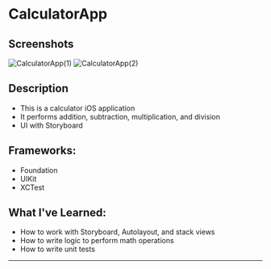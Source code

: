 # CalculatorApp

## Screenshots
![CalculatorApp(1)](https://user-images.githubusercontent.com/82785695/181600468-de4279b3-5998-429e-b933-1ca121026b76.png)
![CalculatorApp(2)](https://user-images.githubusercontent.com/82785695/181600479-ddbab805-638b-4cde-b403-9cc1c9f77b14.png)

## Description
- This is a calculator iOS application
- It performs addition, subtraction, multiplication, and division
- UI with Storyboard

## Frameworks:
- Foundation
- UIKit
- XCTest

## What I've Learned:
- How to work with Storyboard, Autolayout, and stack views
- How to write logic to perform math operations
- How to write unit tests

---
